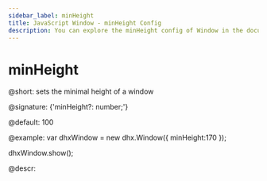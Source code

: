 ```yaml
---
sidebar_label: minHeight
title: JavaScript Window - minHeight Config 
description: You can explore the minHeight config of Window in the documentation of the DHTMLX JavaScript UI library. Browse developer guides and API reference, try out code examples and live demos, and download a free 30-day evaluation version of DHTMLX Suite 7.
---
```


# minHeight

@short: sets the minimal height of a window

@signature: {'minHeight?: number;'}

@default: 100

@example:
var dhxWindow = new dhx.Window({
    minHeight:170
});

dhxWindow.show();

@descr:

[comment]: # (@related: window/how_to_start.md window/configuration.md#sizing)
